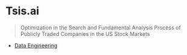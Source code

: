 
# Tsis.ai 

> Optimization in the Search and Fundamental Analysis Process of Publicly Traded Companies in the US Stock Markets

- [Data Engineering](01_Data_Engineering)